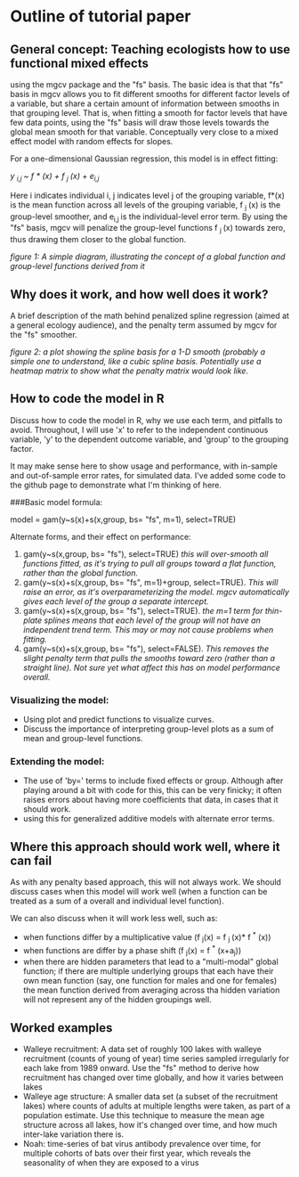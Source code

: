 # Outline of tutorial paper

## General concept: Teaching ecologists how to use functional mixed effects
using the mgcv package and the "fs" basis. The basic idea is that that "fs"
basis in mgcv allows you to fit different smooths for different factor levels of
a variable, but share a certain amount of information between smooths in that
grouping level. That is, when fitting a smooth for factor levels that have few
data points, using the "fs" basis will draw those levels towards the global mean
smooth for that variable. Conceptually very close to a mixed effect model with
random effects for slopes.

For a one-dimensional Gaussian regression, this model is in effect fitting: 

*y <sub>i,j </sub> ~ f \* (x) + f <sub>j </sub>(x) + e<sub>i,j </sub>*

Here i indicates individual i, j indicates level j of the grouping variable, 
f\*(x) is the mean function across all levels of the grouping variable, f <sub>j </sub>(x) is the group-level smoother, and e<sub>i,j </sub> is the 
individual-level error term. By using the "fs" basis, mgcv will penalize the group-level functions f <sub>j </sub>(x) towards zero, thus drawing them closer
to the global function.

*figure 1: A simple diagram, illustrating the concept of a global function and group-level functions derived from it*




## Why does it work, and how well does it work? 
A brief description of the math behind penalized spline regression (aimed at a 
general ecology audience), and the penalty term assumed by mgcv for the "fs" smoother. 

*figure 2: a plot showing the spline basis for a 1-D smooth (probably a simple 
one to understand, like a cubic spline basis. Potentially use a heatmap matrix
to show what the penalty matrix would look like.*


## How to code the model in R
Discuss how to code the model in R, why we use each term, and pitfalls to avoid. Throughout, I will use 'x' to refer to the independent continuous variable, 'y' to the dependent outcome variable, and 'group' to the grouping factor. 

It may make sense here to show usage and performance, with in-sample and out-of-sample 
error rates, for simulated data. I've added some code to the github page to demonstrate what I'm thinking of here. 

###Basic model formula: 

model = gam(y~s(x)+s(x,group, bs= "fs", m=1), select=TRUE)

Alternate forms, and their effect on performance: 

1. gam(y~s(x,group, bs= "fs"), select=TRUE) *this will over-smooth all functions fitted, 
as it's trying to pull all groups toward a flat function, rather than the global function.*
2. gam(y~s(x)+s(x,group, bs= "fs", m=1)+group, select=TRUE).  *This will raise an error, 
as it's overparameterizing the model. mgcv automatically gives each level of the group a separate intercept.*
3. gam(y~s(x)+s(x,group, bs= "fs"), select=TRUE). *the m=1 term for thin-plate splines means that each level of the group will not have an independent trend term. This may or may not cause problems when fitting.*
4. gam(y~s(x)+s(x,group, bs= "fs"), select=FALSE). *This removes the slight penalty term 
that pulls the smooths toward zero (rather than a straight line). Not sure yet what affect
this has on model performance overall.*

### Visualizing the model:

* Using plot and predict functions to visualize curves. 
* Discuss the importance of interpreting group-level plots as a sum of mean and 
group-level functions. 

### Extending the model: 

* The use of 'by=' terms to include fixed effects or group. Although after playing around
a bit with code for this, this can be very finicky; it often raises errors about 
having more coefficients that data, in cases that it should work. 
* using this for generalized additive models with alternate error terms.

## Where this approach should work well, where it can fail

As with any penalty based approach, this will not always work. We should discuss cases 
when this model will work well (when a function can be treated as a sum of a overall and 
individual level function).

We can also discuss when it will work less well, such as: 
* when functions differ by a multiplicative value (f <sub>j</sub>(x) = f <sub>j </sub>(x)* f <sup>*</sup> (x))
* when functions are differ by a phase shift (f <sub>j</sub>(x) = f <sup>*</sup> (x+a<sub>j</sub>))
* when there are hidden parameters that lead to a "multi-modal" global function; if
there are multiple underlying groups that each have their own mean function (say, one function for males and one for females) the mean function derived from averaging across tha hidden variation will not represent any of the hidden groupings well. 

## Worked examples

* Walleye recruitment: A data set of roughly 100 lakes with walleye recruitment (counts of young of year)
time series sampled irregularly for each lake from 1989 onward. Use the "fs" method
to derive how recruitment has changed over time globally, and how it varies between lakes
* Walleye age structure: A smaller data set (a subset of the recruitment lakes) where counts of adults at multiple lengths were taken, as part of a population estimate. Use this technique to measure the mean age structure across all lakes, how it's changed over time,
and how much inter-lake variation there is. 
* Noah: time-series of bat virus antibody prevalence over time, for multiple cohorts of bats over 
their first year, which reveals the seasonality of when they are exposed to a virus

